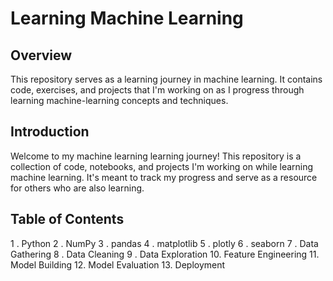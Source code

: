 # Learning Machine Learning
## Overview
This repository serves as a learning journey in machine learning. It contains code, exercises, and projects that I'm working on as I progress through learning machine-learning concepts and techniques.  

## Introduction
Welcome to my machine learning learning journey! This repository is a collection of code, notebooks, and projects I'm working on while learning machine learning. 
It's meant to track my progress and serve as a resource for others who are also learning.

## Table of Contents

1 . Python
2 . NumPy
3 . pandas
4 . matplotlib
5 . plotly
6 . seaborn
7 . Data Gathering
8 . Data Cleaning
9 . Data Exploration
10. Feature Engineering
11. Model Building
12. Model Evaluation
13. Deployment
